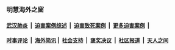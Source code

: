 
### 明慧海外之窗

####  [武汉肺炎](indexes/365.md?t=06020501) &nbsp;|&nbsp;  [迫害案例综述](indexes/328.md?t=06020501) &nbsp;|&nbsp; [迫害致死案例](indexes/277.md?t=06020501)  &nbsp;|&nbsp; [更多迫害案例](indexes/81.md?t=06020501)  &nbsp;|&nbsp; 
####  [时事评论](indexes/19.md?t=06020501) &nbsp;|&nbsp; [海外简讯](indexes/245.md?t=06020501)&nbsp;|&nbsp;  [社会支持](indexes/140.md?t=06020501) &nbsp;|&nbsp; [褒奖决议](indexes/282.md?t=06020501) &nbsp;|&nbsp; [社区报道](indexes/91.md?t=06020501)  &nbsp;|&nbsp; [天人之间](indexes/78.md?t=06020501) 


